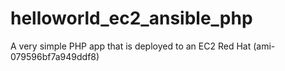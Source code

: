 # helloworld_ec2_ansible_php
A very simple PHP app that is deployed to an EC2 Red Hat (ami-079596bf7a949ddf8)
